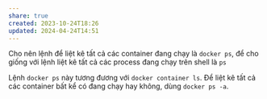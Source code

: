 ```yaml
---
share: true
created: 2023-10-24T18:26
updated: 2024-04-24T14:51
---
```

Cho nên lệnh để liệt kê tất cả các container đang chạy là `docker ps`, để cho giống với lệnh liệt kê tất cả các process đang chạy trên shell là `ps`

Lệnh `docker ps` này tương đương với `docker container ls`. Để liệt kê tất cả các container bất kể có đang chạy hay không, dùng `docker ps -a`.
